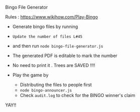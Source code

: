 Bingo File Generator

Rules : https://www.wikihow.com/Play-Bingo

- Generate bingo files by running
- `Update the number of files L#45`
- and then run `node bingo-file-generator.js`

- The generated PDF is editable to mark the number
- No need to print it . Trees are SAVED !!!!

- Play the game by 
    - Distributing the files to people first
    - `node bingo-announcer.js`
    - Check `audit.log` to check for the BINGO winner's claim

YAY!!

